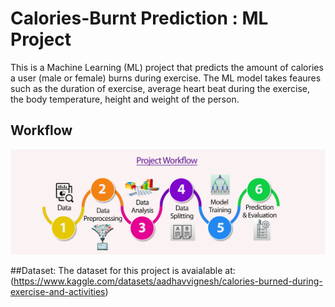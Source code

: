 
# Calories-Burnt Prediction : ML Project
This is a Machine Learning (ML) project that predicts the amount of calories a user (male or female) burns during exercise. The ML model takes feaures such as the duration of exercise, average heart beat during the exercise, the body temperature, height and weight of the person.


## Workflow

![Workflow](https://github.com/Brafamous/Machine-Learning_Regression/blob/main/Machine-Learning-Project.jpg)


##Dataset:
The dataset for this project is avaialable at: (https://www.kaggle.com/datasets/aadhavvignesh/calories-burned-during-exercise-and-activities)
